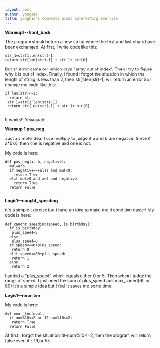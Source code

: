 ```yaml
---
layout: post
author: yonghao
title: yonghao's comments about interesting exercise
---
```


**Warmup1--front_back**

The program should return a new string where the first and last chars have been exchanged.
At first, I write code like this:

```
str_1=str[1:len(str)-1]
return str[len(str)-1] + str_1+ str[0]

```
But an error came out which says "array out of index". Then I try to figure why it is out of index. 
Finally, I found I fotgot the situation in which the length of string is less than 2, then str[1:len(str)-1] will return an error
So I change my code like this:

```
if len(str)<=1:
  return str
 str_1=str[1:len(str)-1]
 return str[len(str)-1] + str_1+ str[0]
 
```

It works!! Yeaaaaah!



**Warmup 1 pos_neg**

Just a simple idea: I use multiply to judge if a and b are negative. Since if a*b<0, then one is negative and one is not.

My code is here:

```
def pos_neg(a, b, negative):
  mul=a*b
  if negative==False and mul<0:
    return True
  elif mul>0 and a<0 and negative:
    return True
  return False
  

```


**Logic1--caught_speeding**

It's a simple exercise but I have an idea to make the if condition easier! My code is here:

```
def caught_speeding(speed, is_birthday):
  if is_birthday:
   plus_speed=5
  else:
   plus_speed=0
  if speed<=60+plus_speed:
   return 0
  elif speed<=80+plus_speed:
   return 1
  else:
   return 2

```

I added a "plus_speed" which equals either 0 or 5. Then when I judge the range of speed, I just need the sum of plus_speed and max_speed(60 or 80)
It's a simple idea but I feel it saves me some time.



**Logic1--near_ten**

My code is here:

```
def near_ten(num):
  if num%10<=2 or 10-num%10<=2:
   return True
  return False

```

At first I forgot the situation 10-num%10<=2, then the program will return false even it's 19,or 58.
